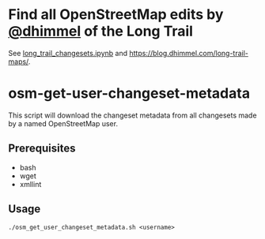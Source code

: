 # Find all OpenStreetMap edits by [@dhimmel](https://www.openstreetmap.org/user/dhimmel) of the Long Trail

See [long_trail_changesets.ipynb](long_trail_changesets.ipynb) and https://blog.dhimmel.com/long-trail-maps/.

# osm-get-user-changeset-metadata

This script will download the changeset metadata from all changesets made by a named OpenStreetMap user.

## Prerequisites

 - bash
 - wget
 - xmllint

## Usage

    ./osm_get_user_changeset_metadata.sh <username>
